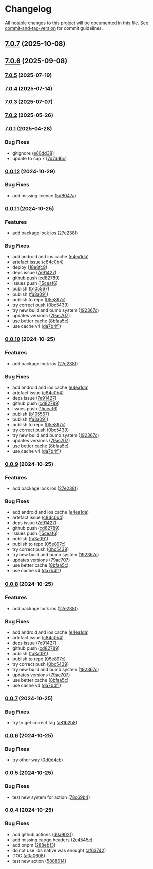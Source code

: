# Changelog

All notable changes to this project will be documented in this file. See [commit-and-tag-version](https://github.com/absolute-version/commit-and-tag-version) for commit guidelines.

## [7.0.7](https://github.com/Cap-go/capacitor-downloader/compare/7.0.6...7.0.7) (2025-10-08)

## [7.0.6](https://github.com/Cap-go/capacitor-downloader/compare/7.0.5...7.0.6) (2025-09-08)

### [7.0.5](https://github.com/Cap-go/capacitor-downloader/compare/7.0.4...7.0.5) (2025-07-19)

### [7.0.4](https://github.com/Cap-go/capacitor-downloader/compare/7.0.3...7.0.4) (2025-07-14)

### [7.0.3](https://github.com/Cap-go/capacitor-downloader/compare/7.0.2...7.0.3) (2025-07-07)

### [7.0.2](https://github.com/Cap-go/capacitor-downloader/compare/7.0.1...7.0.2) (2025-05-26)

### [7.0.1](https://github.com/Cap-go/capacitor-downloader/compare/v0.0.12...v7.0.1) (2025-04-28)


### Bug Fixes

* gitignore ([e80dd38](https://github.com/Cap-go/capacitor-downloader/commit/e80dd380c0bb9eced645c68435060a969fb86643))
* update to cap 7 ([7d7dd6c](https://github.com/Cap-go/capacitor-downloader/commit/7d7dd6c064ba5f74f27101ab23916bdab31e5c8e))

### [0.0.12](https://github.com/Cap-go/capacitor-downloader/compare/v0.0.11...v0.0.12) (2024-10-29)


### Bug Fixes

* add missing licence ([5d8047a](https://github.com/Cap-go/capacitor-downloader/commit/5d8047a11f9c2113378797cb2bed92cf43c7a914))

### [0.0.11](https://github.com/Cap-go/capacitor-downloader/compare/0.0.7...0.0.11) (2024-10-25)


### Features

* add package lock ios ([27e238f](https://github.com/Cap-go/capacitor-downloader/commit/27e238f1461b68381851103f58edc888c0344ac8))


### Bug Fixes

* add android and ios cache ([e4ea1da](https://github.com/Cap-go/capacitor-downloader/commit/e4ea1dad4e3bb7f6a405fdb87109c973ea6b249c))
* artefact issue ([c84c0b4](https://github.com/Cap-go/capacitor-downloader/commit/c84c0b4532cedc05481c648afff8052c2c326c92))
* deploy ([18e8fc9](https://github.com/Cap-go/capacitor-downloader/commit/18e8fc966ab0cbd0642f58b6d0a82aa98be05b7b))
* deps issue ([7e91427](https://github.com/Cap-go/capacitor-downloader/commit/7e91427829473de5b41b3c400391e28563ae30ba))
* github push ([cd82789](https://github.com/Cap-go/capacitor-downloader/commit/cd82789cc9d05d9d1e98cbd4b6fd77b9029fc7f8))
* issues push ([15ceaf6](https://github.com/Cap-go/capacitor-downloader/commit/15ceaf68116cacde5efff7192105d956486d7267))
* publish ([b105567](https://github.com/Cap-go/capacitor-downloader/commit/b10556707c8233a38e79ff239bf20a05b76805d0))
* publish ([fa3a091](https://github.com/Cap-go/capacitor-downloader/commit/fa3a09140434d3a262ab15981e181e80e613b970))
* publish to repo ([05e897c](https://github.com/Cap-go/capacitor-downloader/commit/05e897cc7e5277c498788307a65ebed4b9ae8c54))
* try correct push ([0bc5439](https://github.com/Cap-go/capacitor-downloader/commit/0bc54395953c9b6ae982c527f1c69ebe0c1bbbea))
* try new build and bumb system ([192367c](https://github.com/Cap-go/capacitor-downloader/commit/192367c47fe4b76fc552e78aaca42181dab19240))
* updates versions ([79ac707](https://github.com/Cap-go/capacitor-downloader/commit/79ac7078da8a8c633c7f61fc1f96d3dac5881df2))
* use better cache ([8bfaa5c](https://github.com/Cap-go/capacitor-downloader/commit/8bfaa5c8e1adbfd8c2b86fc99fa5d97842b52330))
* use cache v4 ([da7b4f1](https://github.com/Cap-go/capacitor-downloader/commit/da7b4f1fb7f6b2aa3982bec1029f6f77ec4f407a))

### [0.0.10](https://github.com/Cap-go/capacitor-downloader/compare/0.0.7...0.0.10) (2024-10-25)


### Features

* add package lock ios ([27e238f](https://github.com/Cap-go/capacitor-downloader/commit/27e238f1461b68381851103f58edc888c0344ac8))


### Bug Fixes

* add android and ios cache ([e4ea1da](https://github.com/Cap-go/capacitor-downloader/commit/e4ea1dad4e3bb7f6a405fdb87109c973ea6b249c))
* artefact issue ([c84c0b4](https://github.com/Cap-go/capacitor-downloader/commit/c84c0b4532cedc05481c648afff8052c2c326c92))
* deps issue ([7e91427](https://github.com/Cap-go/capacitor-downloader/commit/7e91427829473de5b41b3c400391e28563ae30ba))
* github push ([cd82789](https://github.com/Cap-go/capacitor-downloader/commit/cd82789cc9d05d9d1e98cbd4b6fd77b9029fc7f8))
* issues push ([15ceaf6](https://github.com/Cap-go/capacitor-downloader/commit/15ceaf68116cacde5efff7192105d956486d7267))
* publish ([b105567](https://github.com/Cap-go/capacitor-downloader/commit/b10556707c8233a38e79ff239bf20a05b76805d0))
* publish ([fa3a091](https://github.com/Cap-go/capacitor-downloader/commit/fa3a09140434d3a262ab15981e181e80e613b970))
* publish to repo ([05e897c](https://github.com/Cap-go/capacitor-downloader/commit/05e897cc7e5277c498788307a65ebed4b9ae8c54))
* try correct push ([0bc5439](https://github.com/Cap-go/capacitor-downloader/commit/0bc54395953c9b6ae982c527f1c69ebe0c1bbbea))
* try new build and bumb system ([192367c](https://github.com/Cap-go/capacitor-downloader/commit/192367c47fe4b76fc552e78aaca42181dab19240))
* updates versions ([79ac707](https://github.com/Cap-go/capacitor-downloader/commit/79ac7078da8a8c633c7f61fc1f96d3dac5881df2))
* use better cache ([8bfaa5c](https://github.com/Cap-go/capacitor-downloader/commit/8bfaa5c8e1adbfd8c2b86fc99fa5d97842b52330))
* use cache v4 ([da7b4f1](https://github.com/Cap-go/capacitor-downloader/commit/da7b4f1fb7f6b2aa3982bec1029f6f77ec4f407a))

### [0.0.9](https://github.com/Cap-go/capacitor-downloader/compare/0.0.7...0.0.9) (2024-10-25)


### Features

* add package lock ios ([27e238f](https://github.com/Cap-go/capacitor-downloader/commit/27e238f1461b68381851103f58edc888c0344ac8))


### Bug Fixes

* add android and ios cache ([e4ea1da](https://github.com/Cap-go/capacitor-downloader/commit/e4ea1dad4e3bb7f6a405fdb87109c973ea6b249c))
* artefact issue ([c84c0b4](https://github.com/Cap-go/capacitor-downloader/commit/c84c0b4532cedc05481c648afff8052c2c326c92))
* deps issue ([7e91427](https://github.com/Cap-go/capacitor-downloader/commit/7e91427829473de5b41b3c400391e28563ae30ba))
* github push ([cd82789](https://github.com/Cap-go/capacitor-downloader/commit/cd82789cc9d05d9d1e98cbd4b6fd77b9029fc7f8))
* issues push ([15ceaf6](https://github.com/Cap-go/capacitor-downloader/commit/15ceaf68116cacde5efff7192105d956486d7267))
* publish ([fa3a091](https://github.com/Cap-go/capacitor-downloader/commit/fa3a09140434d3a262ab15981e181e80e613b970))
* publish to repo ([05e897c](https://github.com/Cap-go/capacitor-downloader/commit/05e897cc7e5277c498788307a65ebed4b9ae8c54))
* try correct push ([0bc5439](https://github.com/Cap-go/capacitor-downloader/commit/0bc54395953c9b6ae982c527f1c69ebe0c1bbbea))
* try new build and bumb system ([192367c](https://github.com/Cap-go/capacitor-downloader/commit/192367c47fe4b76fc552e78aaca42181dab19240))
* updates versions ([79ac707](https://github.com/Cap-go/capacitor-downloader/commit/79ac7078da8a8c633c7f61fc1f96d3dac5881df2))
* use better cache ([8bfaa5c](https://github.com/Cap-go/capacitor-downloader/commit/8bfaa5c8e1adbfd8c2b86fc99fa5d97842b52330))
* use cache v4 ([da7b4f1](https://github.com/Cap-go/capacitor-downloader/commit/da7b4f1fb7f6b2aa3982bec1029f6f77ec4f407a))

### [0.0.8](https://github.com/Cap-go/capacitor-downloader/compare/0.0.7...0.0.8) (2024-10-25)


### Features

* add package lock ios ([27e238f](https://github.com/Cap-go/capacitor-downloader/commit/27e238f1461b68381851103f58edc888c0344ac8))


### Bug Fixes

* add android and ios cache ([e4ea1da](https://github.com/Cap-go/capacitor-downloader/commit/e4ea1dad4e3bb7f6a405fdb87109c973ea6b249c))
* artefact issue ([c84c0b4](https://github.com/Cap-go/capacitor-downloader/commit/c84c0b4532cedc05481c648afff8052c2c326c92))
* deps issue ([7e91427](https://github.com/Cap-go/capacitor-downloader/commit/7e91427829473de5b41b3c400391e28563ae30ba))
* github push ([cd82789](https://github.com/Cap-go/capacitor-downloader/commit/cd82789cc9d05d9d1e98cbd4b6fd77b9029fc7f8))
* publish ([fa3a091](https://github.com/Cap-go/capacitor-downloader/commit/fa3a09140434d3a262ab15981e181e80e613b970))
* publish to repo ([05e897c](https://github.com/Cap-go/capacitor-downloader/commit/05e897cc7e5277c498788307a65ebed4b9ae8c54))
* try correct push ([0bc5439](https://github.com/Cap-go/capacitor-downloader/commit/0bc54395953c9b6ae982c527f1c69ebe0c1bbbea))
* try new build and bumb system ([192367c](https://github.com/Cap-go/capacitor-downloader/commit/192367c47fe4b76fc552e78aaca42181dab19240))
* updates versions ([79ac707](https://github.com/Cap-go/capacitor-downloader/commit/79ac7078da8a8c633c7f61fc1f96d3dac5881df2))
* use better cache ([8bfaa5c](https://github.com/Cap-go/capacitor-downloader/commit/8bfaa5c8e1adbfd8c2b86fc99fa5d97842b52330))
* use cache v4 ([da7b4f1](https://github.com/Cap-go/capacitor-downloader/commit/da7b4f1fb7f6b2aa3982bec1029f6f77ec4f407a))

### [0.0.7](https://github.com/Cap-go/capacitor-downloader/compare/0.0.6...0.0.7) (2024-10-25)


### Bug Fixes

* try to get correct tag ([a81b2b8](https://github.com/Cap-go/capacitor-downloader/commit/a81b2b807490de43f03ca21019d6ddefa4b2399b))

### [0.0.6](https://github.com/Cap-go/capacitor-downloader/compare/0.0.5...0.0.6) (2024-10-25)


### Bug Fixes

* try other way ([0d0d4cb](https://github.com/Cap-go/capacitor-downloader/commit/0d0d4cbd0411d66a905de38a98ba8bfd8cd48405))

### [0.0.5](https://github.com/Cap-go/capacitor-downloader/compare/0.0.4...0.0.5) (2024-10-25)


### Bug Fixes

* test new system for action ([78c69b4](https://github.com/Cap-go/capacitor-downloader/commit/78c69b490e5b82d19e061f4681a6568349bba79e))

### 0.0.4 (2024-10-25)


### Bug Fixes

* add github actions ([d0a9021](https://github.com/Cap-go/capacitor-downloader/commit/d0a9021b81ebce4aee8dc5d26e861f8e8a768ccd))
* add missing capgo headers ([2c4545c](https://github.com/Cap-go/capacitor-downloader/commit/2c4545c78440ba4363b2c060937146fbed278ff1))
* add pnpm ([288eb13](https://github.com/Cap-go/capacitor-downloader/commit/288eb1306097efb48b2e9a924a02d86e6191dca0))
* do not use libs native was enought ([af63742](https://github.com/Cap-go/capacitor-downloader/commit/af637422b1b956e355cf021777ba7aeddc137aac))
* DOC ([a0a0608](https://github.com/Cap-go/capacitor-downloader/commit/a0a060848aa56440bb96b5472a191c1f727a1571))
* test new action ([5888614](https://github.com/Cap-go/capacitor-downloader/commit/588861490e5169bb5e1c96c2dafe1aaca0d63daf))
